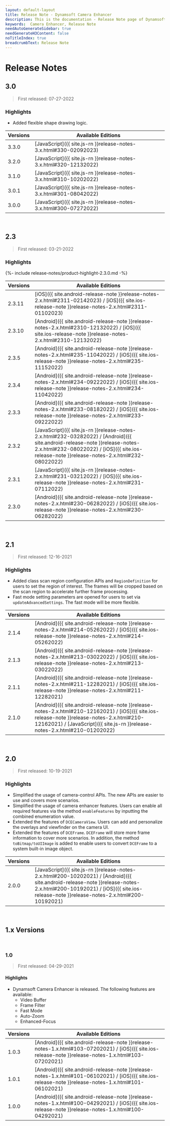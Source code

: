 ```yaml
---
layout: default-layout
title: Release Note - Dynamsoft Camera Enhancer
description: This is the documentation - Release Note page of Dynamsoft Camera Enhancer.
keywords:  Camera Enhancer, Release Note
needAutoGenerateSidebar: true
needGenerateH3Content: false
noTitleIndex: true
breadcrumbText: Release Note
---
```


# Release Notes

## 3.0

> First released: 07-27-2022

### Highlights

* Added flexible shape drawing logic.

| Versions | Available Editions |
| -------- | ------------------ |
| 3.3.0 | [JavaScript]({{ site.js-rn }}release-notes-3.x.html#330-02092023) |
| 3.2.0 | [JavaScript]({{ site.js-rn }}release-notes-3.x.html#320-12132022) |
| 3.1.0 | [JavaScript]({{ site.js-rn }}release-notes-3.x.html#310-10202022) |
| 3.0.1 | [JavaScript]({{ site.js-rn }}release-notes-3.x.html#301-08042022) |
| 3.0.0 | [JavaScript]({{ site.js-rn }}release-notes-3.x.html#300-07272022) |

&nbsp;

## 2.3

> First released: 03-21-2022

### Highlights

{%- include release-notes/product-highlight-2.3.0.md -%}

| Versions | Available Editions |
| -------- | ------------------ |
| 2.3.11 | [iOS]({{ site.android-release-note }}release-notes-2.x.html#2311-02142023) / [iOS]({{ site.ios-release-note }}release-notes-2.x.html#2311-01102023) |
| 2.3.10 | [Android]({{ site.android-release-note }}release-notes-2.x.html#2310-12132022) / [iOS]({{ site.ios-release-note }}release-notes-2.x.html#2310-12132022) |
| 2.3.5 | [Android]({{ site.android-release-note }}release-notes-2.x.html#235-11042022) / [iOS]({{ site.ios-release-note }}release-notes-2.x.html#235-11152022) |
| 2.3.4 | [Android]({{ site.android-release-note }}release-notes-2.x.html#234-09222022) / [iOS]({{ site.ios-release-note }}release-notes-2.x.html#234-11042022) |
| 2.3.3 | [Android]({{ site.android-release-note }}release-notes-2.x.html#233-08182022) / [iOS]({{ site.ios-release-note }}release-notes-2.x.html#233-09222022) |
| 2.3.2 | [JavaScript]({{ site.js-rn }}release-notes-2.x.html#232-03282022) / [Android]({{ site.android-release-note }}release-notes-2.x.html#232-08022022) / [iOS]({{ site.ios-release-note }}release-notes-2.x.html#232-08022022) |
| 2.3.1 | [JavaScript]({{ site.js-rn }}release-notes-2.x.html#231-03212022) / [iOS]({{ site.ios-release-note }}release-notes-2.x.html#231-07112022) |
| 2.3.0 | [Android]({{ site.android-release-note }}release-notes-2.x.html#230-06282022) / [iOS]({{ site.ios-release-note }}release-notes-2.x.html#230-06282022) |

&nbsp;

## 2.1

> First released: 12-16-2021

### Highlights

* Added class scan region configuration APIs and `RegionDefinition` for users to set the region of interest. The frames will be cropped based on the scan region to accelerate further frame processing.
* Fast mode setting parameters are opened for users to set via `updateAdvancedSettings`. The fast mode will be more flexible.

| Versions | Available Editions |
| -------- | ------------------ |
| 2.1.4 | [Android]({{ site.android-release-note }}release-notes-2.x.html#214-05262022) / [iOS]({{ site.ios-release-note }}release-notes-2.x.html#214-05262022) |
| 2.1.3 | [Android]({{ site.android-release-note }}release-notes-2.x.html#213-03022022) / [iOS]({{ site.ios-release-note }}release-notes-2.x.html#213-03022022) |
| 2.1.1 | [Android]({{ site.android-release-note }}release-notes-2.x.html#211-12282021) / [iOS]({{ site.ios-release-note }}release-notes-2.x.html#211-12282021) |
| 2.1.0 | [Android]({{ site.android-release-note }}release-notes-2.x.html#210-12162021) / [iOS]({{ site.ios-release-note }}release-notes-2.x.html#210-12162021) / [JavaScript]({{ site.js-rn }}release-notes-2.x.html#210-01202022)|

&nbsp; 

## 2.0

> First released: 10-19-2021

### Highlights

* Simplified the usage of camera-control APIs. The new APIs are easier to use and covers more scenarios.
* Simplified the usage of camera enhancer features. Users can enable all required features via the method `enableFeatures` by inputting the combined enumeration value.
* Extended the features of `DCECameraView`. Users can add and personalize the overlays and viewfinder on the camera UI.
* Extended the features of `DCEFrame`. `DCEFrame` will store more frame information to cover more scenarios. In addition, the method `toBitmap/toUIImage` is added to enable users to convert `DCEFrame` to a system built-in image object.

| Versions | Available Editions |
| -------- | ------------------ |
| 2.0.0 | [JavaScript]({{ site.js-rn }}release-notes-2.x.html#200-10202021) / [Android]({{ site.android-release-note }}release-notes-2.x.html#200-10192021) / [iOS]({{ site.ios-release-note }}release-notes-2.x.html#200-10192021) |

&nbsp; 

<div class="fold-panel-prefix"></div>

## 1.x Versions <i class="fa fa-caret-down"></i>

<div class="fold-panel-start"></div>

&nbsp; 

### 1.0

> First released: 04-29-2021

#### Highlights

* Dynamsoft Camera Enhancer is released. The following features are available:
  + Video Buffer
  + Frame Filter
  + Fast Mode
  + Auto-Zoom
  + Enhanced-Focus

| Versions | Available Editions |
| -------- | ------------------ |
| 1.0.3 | [Android]({{ site.android-release-note }}release-notes-1.x.html#103-07202021) / [iOS]({{ site.ios-release-note }}release-notes-1.x.html#103-07202021) |
| 1.0.1 | [Android]({{ site.android-release-note }}release-notes-1.x.html#101-06102021) / [iOS]({{ site.ios-release-note }}release-notes-1.x.html#101-06102021) |
| 1.0.0 | [Android]({{ site.android-release-note }}release-notes-1.x.html#100-04292021) / [iOS]({{ site.ios-release-note }}release-notes-1.x.html#100-04292021) |

<div class="fold-panel-end"></div>
